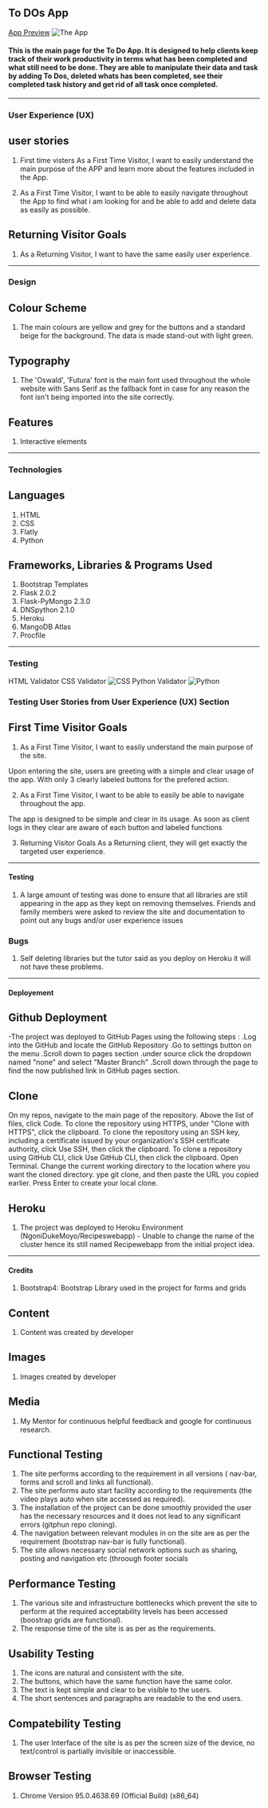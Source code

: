 ## To DOs App

[App Preview](https://8080-blue-bonobo-kfx0kmne.ws-eu17.gitpod.io/)
![The App](images/apppreview2.png)

#### This is the main page for the To Do App. It is designed to help clients keep track of their work productivity in terms what has been completed and what still need to be done. They are able to manipulate their data and task by adding To Dos, deleted whats has been completed, see their completed task history and get rid of all task once completed.
---
### User Experience (UX)

## user stories
1. First time visters
As a First Time Visitor, I want to easily understand the main purpose of the APP and learn more about the features included in the App.

2. As a First Time Visitor, I want to be able to easily navigate throughout the App to find what i am looking for and be able to add and delete data as easily as possible.


## Returning Visitor Goals
1. As a Returning Visitor, I want to have the same easily user experience.

---

### Design

## Colour Scheme
1. The main colours are yellow and grey for the buttons and a standard beige for the background. The data is made stand-out with light green.

## Typography
1. The 'Oswald', 'Futura' font is the main font used throughout the whole website with Sans Serif as the fallback font in case for any reason the font isn't being imported into the site correctly. 

## Features
1. Interactive elements 

----

### Technologies

## Languages
1. HTML
2. CSS
3. Flatly
4. Python

## Frameworks, Libraries & Programs Used
1. Bootstrap Templates
2. Flask 2.0.2
3. Flask-PyMongo 2.3.0
4. DNSpython 2.1.0
5. Heroku
6. MangoDB Atlas
7. Procfile

---

### Testing
HTML Validator 
CSS Validator ![CSS](images/cssvalidator.png)
Python Validator ![Python](images/pythonvalidator.png)

### Testing User Stories from User Experience (UX) Section

## First Time Visitor Goals
1. As a First Time Visitor, I want to easily understand the main purpose of the site.

 Upon entering the site, users are greeting with a simple and clear usage of the app. With only 3 clearly labeled buttons for the prefered action.

2. As a First Time Visitor, I want to be able to easily be able to navigate throughout the app.

The app is designed to be simple and clear in its usage. As soon as client logs in they clear are aware of each button and labeled functions

3. Returning Visitor Goals
As a Returning client, they will get exactly the targeted user experience.

---

#### Testing

1. A large amount of testing was done to ensure that all libraries are still appearing in the app as they kept on removing themselves.
Friends and family members were asked to review the site and documentation to point out any bugs and/or user experience issues
 
 ### Bugs
 1. Self deleting libraries but the tutor said as you deploy on Heroku it will not have these problems.

 ---
 #### Deployement 

 ## Github Deployment
 -The project was deployed to GitHub Pages using the following steps : .Log into the GitHub and locate the GitHub Repository
.Go to settings button on the menu
.Scroll down to pages section
.under source click the dropdown named "none" and select "Master Branch"
.Scroll down through the page to find the now published link in GitHub pages section.

## Clone 
On my repos, navigate to the main page of the repository.
Above the list of files, click Code.
To clone the repository using HTTPS, under "Clone with HTTPS", click the clipboard. To clone the repository using an SSH key, including a certificate issued by your organization's SSH certificate authority, click Use SSH, then click the clipboard. To clone a repository using GitHub CLI, click Use GitHub CLI, then click the clipboard.
Open Terminal.
Change the current working directory to the location where you want the cloned directory.
ype git clone, and then paste the URL you copied earlier.
Press Enter to create your local clone.

 ## Heroku
 1. The project was deployed to Heroku Environment (NgoniDukeMoyo/Recipeswebapp) - Unable to change the name of the cluster hence its still named Recipewebapp from the initial project idea.
  ---
  #### Credits
  1. Bootstrap4: Bootstrap Library used in the project for forms and grids

  ## Content 
  1. Content was created by developer

  ## Images
  1. Images created by developer

  ## Media
  1. My Mentor for continuous helpful feedback and google for continuous research.

  ## Functional Testing 
   1.  The site performs according to the requirement in all versions ( nav-bar, forms and scroll and links all functional).
   2. The site performs auto start facility according to the requirements (the video plays auto when site accessed as required).
   3. The installation of the project can be done smoothly provided the user has the necessary resources and it does not lead to any significant errors (gitphun repo cloning).
   4. The navigation between relevant modules in on the site are as per the requirement (bootstrap nav-bar is fully functional).
   5. The site allows necessary social network options such as sharing, posting and navigation etc (throough footer socials

   ## Performance Testing
  1. The various site and infrastructure bottlenecks which prevent the site to perform at the required acceptability levels has been accessed (boostrap grids are functional).
  2. The response time of the site is as per as the requirements.

  ## Usability Testing
1. The icons are natural and consistent with the site.
2. The buttons, which have the same function have the same color.
3. The text is kept simple and clear to be visible to the users.
4. The short sentences and paragraphs are readable to the end users.

## Compatebility Testing
1. The user Interface of the site is as per the screen size of the device, no text/control is partially invisible or    inaccessible.

## Browser Testing
1. Chrome Version 95.0.4638.69 (Official Build) (x86_64)

  

